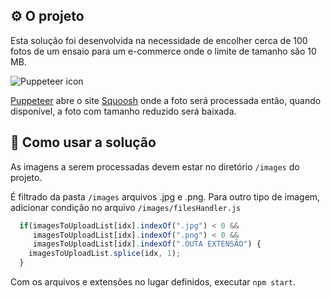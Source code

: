 ## ⚙️ O projeto
Esta solução foi desenvolvida na necessidade de encolher cerca de 100 fotos de um ensaio para um e-commerce onde o limite de tamanho são 10 MB.

![Puppeteer icon](https://user-images.githubusercontent.com/10379601/29446482-04f7036a-841f-11e7-9872-91d1fc2ea683.png) 

[Puppeteer](puppeteer.com) abre o site [Squoosh](https://squoosh.app/) onde a foto será processada então, quando disponível, a foto com tamanho reduzido será baixada.
## 🤖 Como usar a solução
As imagens a serem processadas devem estar no diretório `/images` do projeto.

É filtrado da pasta `/images` arquivos .jpg e .png. Para outro tipo de imagem, adicionar condição no arquivo `/images/filesHandler.js`
```js
  if(imagesToUploadList[idx].indexOf(".jpg") < 0 &&
     imagesToUploadList[idx].indexOf(".png") < 0 && 
     imagesToUploadList[idx].indexOf(".OUTA EXTENSÃO") {
    imagesToUploadList.splice(idx, 1);
  }
```

Com os arquivos e extensões no lugar definidos, executar `npm start`.